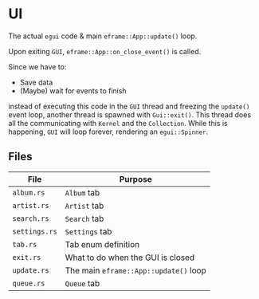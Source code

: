 # UI
The actual `egui` code & main `eframe::App::update()` loop.

Upon exiting `GUI`, `eframe::App::on_close_event()` is called.

Since we have to:
- Save data
- (Maybe) wait for events to finish

instead of executing this code in the `GUI` thread and freezing the `update()` event loop,
another thread is spawned with `Gui::exit()`. This thread does all the communicating with `Kernel`
and the `Collection`.  While this is happening, `GUI` will loop forever, rendering an `egui::Spinner`.

## Files
| File          | Purpose |
|---------------|---------|
| `album.rs`    | `Album` tab
| `artist.rs`   | `Artist` tab
| `search.rs`   | `Search` tab
| `settings.rs` | `Settings` tab
| `tab.rs`      | Tab enum definition
| `exit.rs`     | What to do when the GUI is closed
| `update.rs`   | The main `eframe::App::update()` loop
| `queue.rs`    | `Queue` tab
